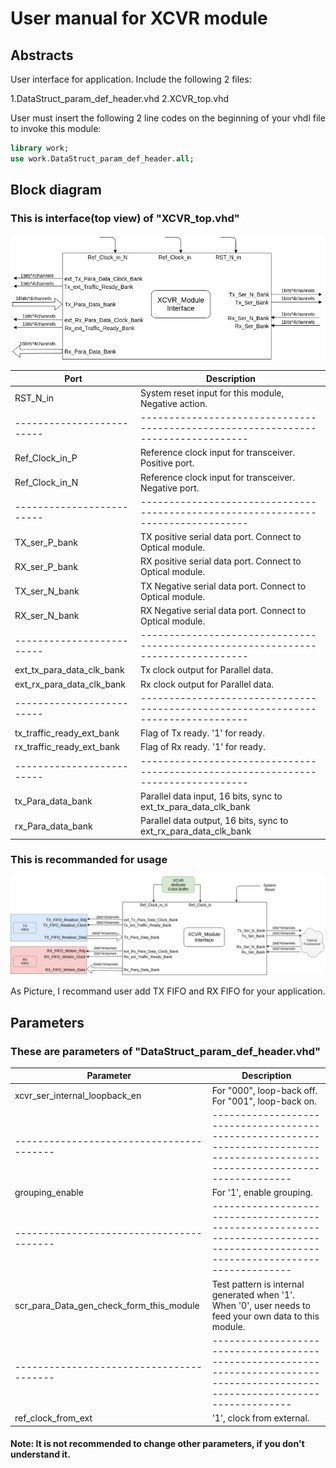 # User manual for XCVR module

## Abstracts

User interface for application.
Include the following 2 files:

1.DataStruct_param_def_header.vhd
2.XCVR_top.vhd

User must insert the following 2 line codes on the beginning of your vhdl file to invoke this module:

```vhdl
library work;
use work.DataStruct_param_def_header.all;
```

## Block diagram

### This is interface(top view) of "XCVR_top.vhd"

![block](image/interface-interface.png)

| Port                      | Description                                                                       |
| ------------------------- | --------------------------------------------------------------------------------- |
| RST_N_in                  | System reset input for this module, Negative action.                              |
| ------------------------- | --------------------------------------------------------------------------------- |
| Ref_Clock_in_P            | Reference clock input for transceiver. Positive port.                             |
| Ref_Clock_in_N            | Reference clock input for transceiver. Negative port.                             |
| ------------------------- | --------------------------------------------------------------------------------- |
| TX_ser_P_bank             | TX positive serial data port. Connect to Optical module.                          |
| RX_ser_P_bank             | RX positive serial data port. Connect to Optical module.                          |
| TX_ser_N_bank             | TX Negative serial data port. Connect to Optical module.                          |
| RX_ser_N_bank             | RX Negative serial data port. Connect to Optical module.                          |
| ------------------------- | --------------------------------------------------------------------------------- |
| ext_tx_para_data_clk_bank | Tx clock output for Parallel data.                                                |
| ext_rx_para_data_clk_bank | Rx clock output for Parallel data.                                                |
| ------------------------- | --------------------------------------------------------------------------------- |
| tx_traffic_ready_ext_bank | Flag of Tx ready. '1' for ready.                                                  |
| rx_traffic_ready_ext_bank | Flag of Rx ready. '1' for ready.                                                  |
| ------------------------- | --------------------------------------------------------------------------------- |
| tx_Para_data_bank         | Parallel data input, 16 bits, sync to ext_tx_para_data_clk_bank                   |
| rx_Para_data_bank         | Parallel data output, 16 bits, sync to ext_rx_para_data_clk_bank                  |

### This is recommanded for usage

![suggestion](image/interface-recomand_usage.png)

As Picture, I recommand user add TX FIFO and RX FIFO for your application.

## Parameters

### These are parameters of "DataStruct_param_def_header.vhd"

| Parameter                                | Description                                                                                                                      |
| ---------------------------------------- | -------------------------------------------------------------------------------------------------------------------------------- |
| xcvr_ser_internal_loopback_en            | For "000", loop-back off. For "001",  loop-back on.                                                                              |
| ---------------------------------------- | -------------------------------------------------------------------------------------------------------------------------------- |
| grouping_enable                          | For '1', enable grouping.                                                                                                        |
| ---------------------------------------- | -------------------------------------------------------------------------------------------------------------------------------- |
| scr_para_Data_gen_check_form_this_module | Test pattern is internal generated when '1'. When '0', user needs to feed your own data to this module.                          |
| ---------------------------------------- | -------------------------------------------------------------------------------------------------------------------------------- |
| ref_clock_from_ext                       | '1', clock from external.                                                                                                        |

#### Note: It is not recommended to change other parameters, if you don't understand it.
